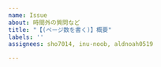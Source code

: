 ```yaml
---
name: Issue
about: 時間外の質問など
title: "【(ページ数を書く)】概要"
labels: ''
assignees: sho7014, inu-noob, aldnoah0519

---
```




